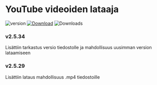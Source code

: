 # YouTube videoiden lataaja

![version](https://img.shields.io/github/v/release/artex100/laturi)
[![Download][Download-badge]][Download-link]
![Downloads](https://img.shields.io/github/downloads/artex100/Videolataaja/total)

[Download-badge]: https://img.shields.io/badge/Lataa-v2.5.34%20-orange
[Download-link]: https://github.com/artex100/laturi/raw/main/ytlaturi-setup.exe

### v2.5.34
Lisättiin tarkastus versio tiedostolle ja mahdollisuus uusimman version lataamiseen

### v2.5.29
Lisättiin lataus mahdollisuus .mp4 tiedostoille
